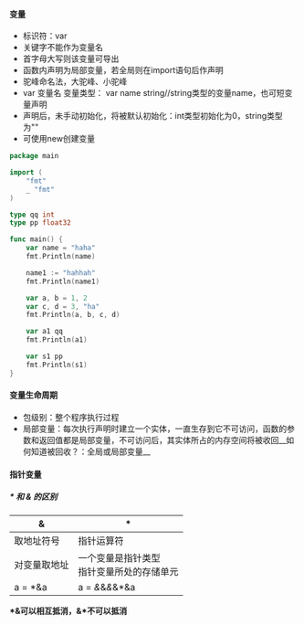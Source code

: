 #### 变量
  - 标识符：var
  - 关键字不能作为变量名
  - 首字母大写则该变量可导出
  - 函数内声明为局部变量，若全局则在import语句后作声明
  - 驼峰命名法，大驼峰、小驼峰
  - var 变量名 变量类型： var name string//string类型的变量name，也可短变量声明
  - 声明后，未手动初始化，将被默认初始化：int类型初始化为0，string类型为""
  - 可使用new创建变量
  
```  Go
package main

import (
	"fmt"
	_ "fmt"
)

type qq int
type pp float32

func main() {
	var name = "haha"
	fmt.Println(name)

	name1 := "hahhah"
	fmt.Println(name1)

	var a, b = 1, 2
	var c, d = 3, "ha"
	fmt.Println(a, b, c, d)

	var a1 qq
	fmt.Println(a1)

	var s1 pp
	fmt.Println(s1)
}
```

#### 变量生命周期
- 包级别：整个程序执行过程
- 局部变量：每次执行声明时建立一个实体，一直生存到它不可访问，函数的参数和返回值都是局部变量，不可访问后，其实体所占的内存空间将被收回__如何知道被回收？：全局或局部变量__

#### 指针变量
##### * 和 & 的区别
| & | * |
|- |-| 
|取地址符号|指针运算符|
|对变量取地址|一个变量是指针类型<br/>指针变量所处的存储单元<br/>|
|a = *&a |a = *&*&*&*&*&a |
__*&可以相互抵消，&*不可以抵消__ 

